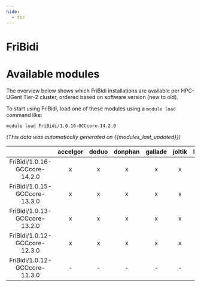 ```yaml
---
hide:
  - toc
---
```


FriBidi
=======

# Available modules


The overview below shows which FriBidi installations are available per HPC-UGent Tier-2 cluster, ordered based on software version (new to old).

To start using FriBidi, load one of these modules using a `module load` command like:

```shell
module load FriBidi/1.0.16-GCCcore-14.2.0
```

*(This data was automatically generated on {{modules_last_updated}})*

| |accelgor|doduo|donphan|gallade|joltik|litleo|shinx|
| :---: | :---: | :---: | :---: | :---: | :---: | :---: | :---: |
|FriBidi/1.0.16-GCCcore-14.2.0|x|x|x|x|x|x|x|
|FriBidi/1.0.15-GCCcore-13.3.0|x|x|x|x|x|x|x|
|FriBidi/1.0.13-GCCcore-13.2.0|x|x|x|x|x|x|x|
|FriBidi/1.0.12-GCCcore-12.3.0|x|x|x|x|x|x|x|
|FriBidi/1.0.12-GCCcore-11.3.0|-|-|-|-|-|x|x|

